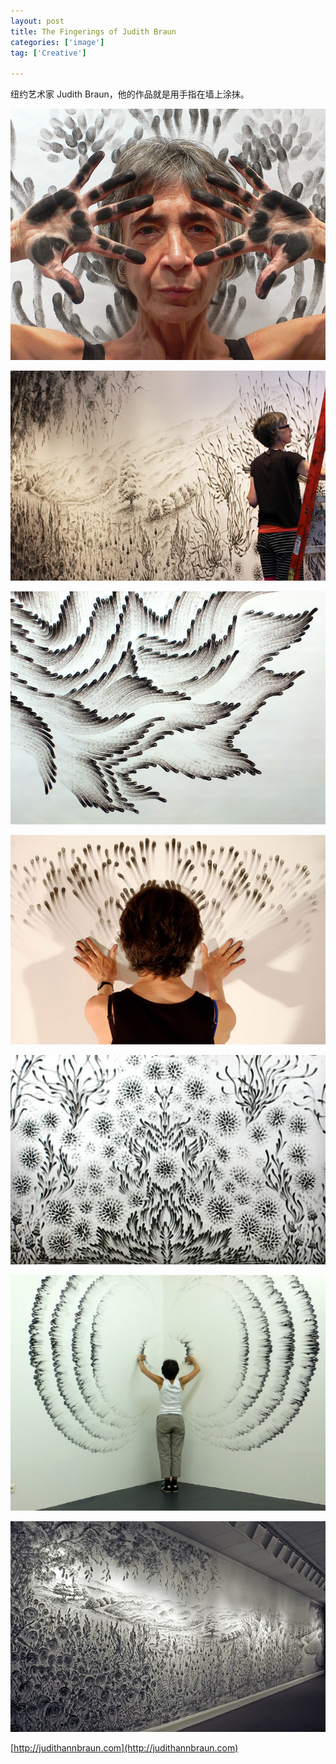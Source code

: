 ```yaml
---
layout: post
title: The Fingerings of Judith Braun
categories: ['image']
tag: ['Creative']

---
```


纽约艺术家 Judith Braun，他的作品就是用手指在墙上涂抹。

![image](/assets/images/judith-braun-01.jpg)

<!--more-->

![image](/assets/images/judith-braun-02.jpg)

![image](/assets/images/judith-braun-03.jpg)

![image](/assets/images/judith-braun-04.jpg)

![image](/assets/images/judith-braun-05.jpg)

![image](/assets/images/judith-braun-06.jpg)

![image](/assets/images/judith-braun-07.jpg)

[http://judithannbraun.com](http://judithannbraun.com)